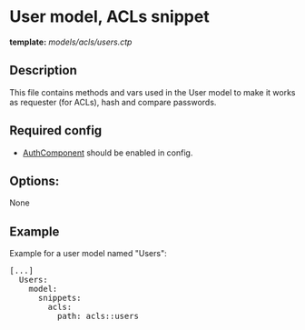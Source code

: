 # User model, ACLs snippet
<i class="icon-file"></i> **template:** *models/acls/users.ctp*

## Description
This file contains methods and vars used in the User model to make it works as requester (for ACLs), hash and compare passwords.

## Required config

 * [AuthComponent](../theme_config.component_authComponent.md/docs:template) should be enabled in config.

## Options:
None

## Example
Example for a user model named "Users":
<pre class="syntax yaml">
[...]
  Users:
    model:
      snippets:
        acls:
          path: acls::users
</pre>

